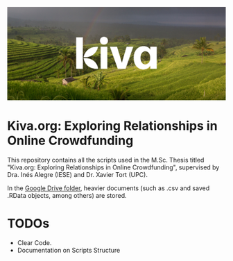 ![](https://github.com/mvalenti12/TFM/blob/master/preview_logo_1.jpg)

# Kiva.org: Exploring Relationships in Online Crowdfunding
This repository contains all the scripts used in the M.Sc. Thesis titled "Kiva.org: Exploring Relationships in Online Crowdfunding", supervised by Dra. Inés Alegre (IESE) and Dr. Xavier Tort (UPC).

In the [Google Drive folder](https://drive.google.com/open?id=1jcmJlOdSIaK-9_xG45W9aObc2SkpKUcx), heavier documents (such as .csv and saved .RData objects, among others) are stored.

# TODOs
- Clear Code.
- Documentation on Scripts Structure
